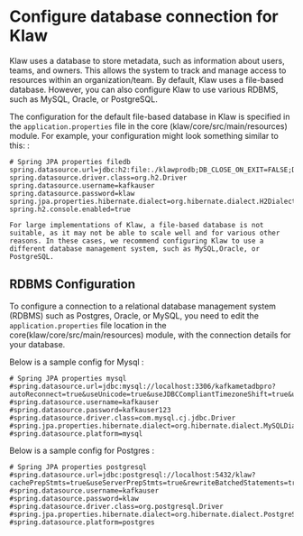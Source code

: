 # Configure database connection for Klaw

Klaw uses a database to store metadata, such as information about users,
teams, and owners. This allows the system to track and manage access to
resources within an organization/team. By default, Klaw uses a
file-based database. However, you can also configure Klaw to use various
RDBMS, such as MySQL, Oracle, or PostgreSQL.

The configuration for the default file-based database in Klaw is
specified in the `application.properties` file in the core
(klaw/core/src/main/resources) module. For example, your configuration
might look something similar to this: :

    # Spring JPA properties filedb
    spring.datasource.url=jdbc:h2:file:./klawprodb;DB_CLOSE_ON_EXIT=FALSE;DB_CLOSE_DELAY=-1;MODE=MySQL;CASE_INSENSITIVE_IDENTIFIERS=TRUE;
    spring.datasource.driver.class=org.h2.Driver
    spring.datasource.username=kafkauser
    spring.datasource.password=klaw
    spring.jpa.properties.hibernate.dialect=org.hibernate.dialect.H2Dialect
    spring.h2.console.enabled=true

    For large implementations of Klaw, a file-based database is not
    suitable, as it may not be able to scale well and for various other
    reasons. In these cases, we recommend configuring Klaw to use a
    different database management system, such as MySQL,Oracle, or
    PostgreSQL.

## RDBMS Configuration

To configure a connection to a relational database management system
(RDBMS) such as Postgres, Oracle, or MySQL, you need to edit the
`application.properties` file location in the
core(klaw/core/src/main/resources) module, with the connection details
for your database.

Below is a sample config for Mysql :

    # Spring JPA properties mysql
    #spring.datasource.url=jdbc:mysql://localhost:3306/kafkametadbpro?autoReconnect=true&useUnicode=true&useJDBCCompliantTimezoneShift=true&useLegacyDatetimeCode=false&serverTimezone=UTC&cachePrepStmts=true&useServerPrepStmts=true&rewriteBatchedStatements=true&verifyServerCertificate=false&useSSL=false&requireSSL=false&allowPublicKeyRetrieval=true
    #spring.datasource.username=kafkauser
    #spring.datasource.password=kafkauser123
    #spring.datasource.driver.class=com.mysql.cj.jdbc.Driver
    #spring.jpa.properties.hibernate.dialect=org.hibernate.dialect.MySQLDialect
    #spring.datasource.platform=mysql

Below is a sample config for Postgres :

    # Spring JPA properties postgresql
    #spring.datasource.url=jdbc:postgresql://localhost:5432/klaw?cachePrepStmts=true&useServerPrepStmts=true&rewriteBatchedStatements=true
    #spring.datasource.username=kafkauser
    #spring.datasource.password=klaw
    #spring.datasource.driver.class=org.postgresql.Driver
    #spring.jpa.properties.hibernate.dialect=org.hibernate.dialect.PostgreSQL92Dialect
    #spring.datasource.platform=postgres
